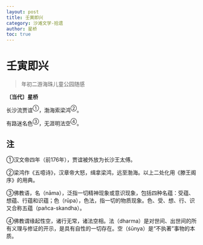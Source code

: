 ```yaml
---
layout: post
title: 壬寅即兴
category: 沙滩文学-拾遗
author: 星桥
toc: true
---
```


# 壬寅即兴

> 年初二游海珠儿童公园随感

**〔当代〕星桥**

长沙流贾谊<sup>①</sup>，渤海索梁鸿<sup>②</sup>。

有路迷名色<sup>③</sup>，无涯明法空<sup>④</sup>。

## 注

①汉文帝四年（前176年），贾谊被外放为长沙王太傅。

②梁鸿作《五噫诗》，汉章帝大怒，缉拿梁鸿，远至渤海。以上二处化用《滕王阁序》的用典。

③佛教语，名（nāma），泛指一切精神现象或意识现象，包括四种名蕴：受蕴、想蕴、行蕴和识蕴；色（rūpa），色法，指一切的物质现象。色、受、想、行、识又合称五蕴（pañca-skandha）。

④佛教谓缘起性空，诸行无常，诸法空相。法（dharma）是对世间、出世间的所有义理与修证的开示，是具有自性的一切存在。空（śūnya）是“不执著”事物的本质。